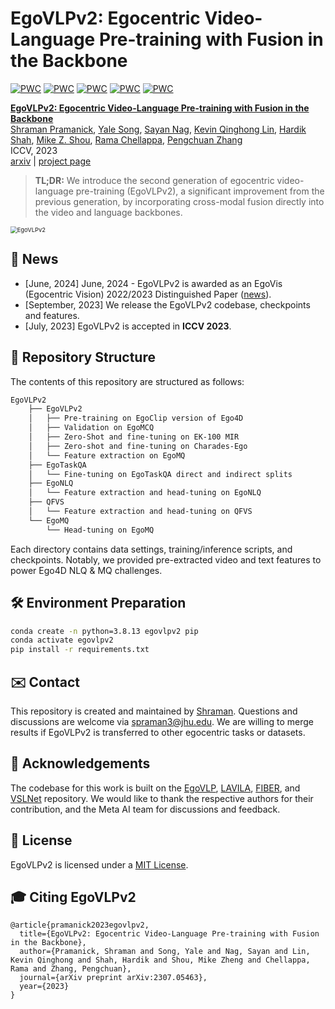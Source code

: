 # EgoVLPv2: Egocentric Video-Language Pre-training with Fusion in the Backbone

[![PWC](https://img.shields.io/endpoint.svg?url=https://paperswithcode.com/badge/egovlpv2-egocentric-video-language-pre/question-answering-on-egotaskqa)](https://paperswithcode.com/sota/question-answering-on-egotaskqa?p=egovlpv2-egocentric-video-language-pre) [![PWC](https://img.shields.io/endpoint.svg?url=https://paperswithcode.com/badge/egovlpv2-egocentric-video-language-pre/video-summarization-on-query-focused-video)](https://paperswithcode.com/sota/video-summarization-on-query-focused-video?p=egovlpv2-egocentric-video-language-pre) [![PWC](https://img.shields.io/endpoint.svg?url=https://paperswithcode.com/badge/egovlpv2-egocentric-video-language-pre/natural-language-queries-on-ego4d)](https://paperswithcode.com/sota/natural-language-queries-on-ego4d?p=egovlpv2-egocentric-video-language-pre) [![PWC](https://img.shields.io/endpoint.svg?url=https://paperswithcode.com/badge/egovlpv2-egocentric-video-language-pre/action-recognition-on-charades-ego)](https://paperswithcode.com/sota/action-recognition-on-charades-ego?p=egovlpv2-egocentric-video-language-pre) [![PWC](https://img.shields.io/endpoint.svg?url=https://paperswithcode.com/badge/egovlpv2-egocentric-video-language-pre/moment-queries-on-ego4d)](https://paperswithcode.com/sota/moment-queries-on-ego4d?p=egovlpv2-egocentric-video-language-pre)

[**EgoVLPv2: Egocentric Video-Language Pre-training with Fusion in the Backbone**](https://arxiv.org/abs/2307.05463)    
[Shraman Pramanick](https://shramanpramanick.github.io/), [Yale Song](http://people.csail.mit.edu/yalesong/home/), [Sayan Nag](https://sayannag.github.io/), [Kevin Qinghong Lin](https://qinghonglin.github.io/), [Hardik Shah](https://www.linkedin.com/in/hardik-shah-75ab5429/), [Mike Z. Shou](https://sites.google.com/view/showlab), [Rama Chellappa](https://engineering.jhu.edu/faculty/rama-chellappa/), [Pengchuan Zhang](https://pzzhang.github.io/pzzhang/)                
ICCV, 2023               
[arxiv](https://arxiv.org/pdf/2307.05463.pdf) | [project page](https://shramanpramanick.github.io/EgoVLPv2/)

> **TL;DR:** We introduce the second generation of egocentric video-language pre-training (EgoVLPv2), a significant improvement from the previous generation, by incorporating cross-modal fusion directly into the video and language backbones.

<img src="/Figures/EgoVLPv2_System.gif" alt="EgoVLPv2" style="zoom:67%;" />

## 📢 News

- [June, 2024] June, 2024 - EgoVLPv2 is awarded as an EgoVis (Egocentric Vision) 2022/2023 Distinguished Paper (<a href="https://egovis.github.io/awards/2022_2023/">news</a>).
- [September, 2023] We release the EgoVLPv2 codebase, checkpoints and features.
- [July, 2023] EgoVLPv2 is accepted in **ICCV 2023**.

## 📁 Repository Structure

The contents of this repository are structured as follows:

```bash
EgoVLPv2
    ├── EgoVLPv2
    │   ├── Pre-training on EgoClip version of Ego4D
    │   ├── Validation on EgoMCQ 
    │   ├── Zero-Shot and fine-tuning on EK-100 MIR
    │   ├── Zero-shot and fine-tuning on Charades-Ego
    │   └── Feature extraction on EgoMQ
    ├── EgoTaskQA
    │   └── Fine-tuning on EgoTaskQA direct and indirect splits
    ├── EgoNLQ
    │   └── Feature extraction and head-tuning on EgoNLQ 
    ├── QFVS
    │   └── Feature extraction and head-tuning on QFVS
    └── EgoMQ
        └── Head-tuning on EgoMQ 
```

Each directory contains data settings, training/inference scripts, and checkpoints. Notably, we provided pre-extracted video and text features to power Ego4D NLQ & MQ challenges.

## 🛠️ Environment Preparation

```bash
conda create -n python=3.8.13 egovlpv2 pip
conda activate egovlpv2
pip install -r requirements.txt
```

## ✉️ Contact
This repository is created and maintained by [Shraman](https://shramanpramanick.github.io/). Questions and discussions are welcome via spraman3@jhu.edu.
We are willing to merge results if EgoVLPv2 is transferred to other egocentric tasks or datasets.

## 🙏 Acknowledgements
The codebase for this work is built on the [EgoVLP](https://github.com/showlab/EgoVLP/tree/f3e8895c7a1a691bc7fb0c07618c3be0015887eb), [LAVILA](https://github.com/facebookresearch/LaViLa), [FIBER](https://github.com/microsoft/FIBER), and [VSLNet](https://github.com/26hzhang/VSLNet) repository. We would like to thank the respective authors for their contribution, and the Meta AI team for discussions and feedback.

## 📄 License

EgoVLPv2 is licensed under a [MIT License](./LICENSE).

## 🎓 Citing EgoVLPv2

```
@article{pramanick2023egovlpv2,
  title={EgoVLPv2: Egocentric Video-Language Pre-training with Fusion in the Backbone},
  author={Pramanick, Shraman and Song, Yale and Nag, Sayan and Lin, Kevin Qinghong and Shah, Hardik and Shou, Mike Zheng and Chellappa, Rama and Zhang, Pengchuan},
  journal={arXiv preprint arXiv:2307.05463},
  year={2023}
}
```
